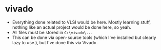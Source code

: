 # vivado

- Everything done related to VLSI would be here. Mostly learning stuff, nothing like an actual project would be done here, so yeah.
- All files must be stored in `C:\vivado\..`.
- This can be done via open-source tools (which I've installed but clearly lazy to use.), but I've done this via Vivado.
